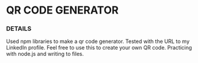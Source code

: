 # QR CODE GENERATOR

### DETAILS

Used npm libraries to make a qr code generator. Tested with the URL to my LinkedIn profile. Feel free to use this to create your own QR code. Practicing with node.js and writing to files.